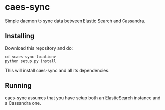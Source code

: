 # caes-sync
Simple daemon to sync data between Elastic Search and Cassandra.

## Installing

Download this repository and do:
```shell 
cd <caes-sync-location>
python setup.py install
```


This will install caes-sync and all its dependencies.

## Running

caes-sync assumes that you have setup both an ElasticSearch instance and a Cassandra one. 



